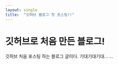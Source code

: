 ```yaml
---
layout: single
title:  "깃허브 블로그 첫 포스팅!!"
---
```


# 깃허브로 처음 만든 블로그!

깃허브 처음 포스팅 하는 블로그 글이다.
기대기대기대...
...
